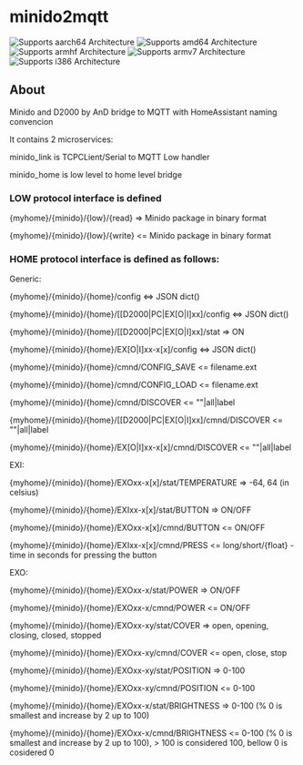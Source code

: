 # minido2mqtt


![Supports aarch64 Architecture][aarch64-shield] ![Supports amd64 Architecture][amd64-shield] ![Supports armhf Architecture][armhf-shield] ![Supports armv7 Architecture][armv7-shield] ![Supports i386 Architecture][i386-shield]

## About

Minido and D2000 by AnD bridge to MQTT with HomeAssistant naming convencion

[aarch64-shield]: https://img.shields.io/badge/aarch64-yes-green.svg
[amd64-shield]: https://img.shields.io/badge/amd64-yes-green.svg
[armhf-shield]: https://img.shields.io/badge/armhf-yes-green.svg
[armv7-shield]: https://img.shields.io/badge/armv7-yes-green.svg
[i386-shield]: https://img.shields.io/badge/i386-yes-green.svg

It contains 2 microservices:

minido_link is TCPCLient/Serial to MQTT Low handler

minido_home is low level to home level bridge



### LOW protocol interface is defined

{myhome}/{minido}/{low}/{read} => Minido package in binary format

{myhome}/{minido}/{low}/{write} <= Minido package in binary format


### HOME protocol interface is defined as follows:

Generic:

{myhome}/{minido}/{home}/config <=> JSON dict() 

{myhome}/{minido}/{home}/[[D2000|PC|EX[O|I]xx]/config <=> JSON dict()

{myhome}/{minido}/{home}/[[D2000|PC|EX[O|I]xx]/stat => ON 

{myhome}/{minido}/{home}/EX[O|I]xx-x[x]/config <=> JSON dict()

{myhome}/{minido}/{home}/cmnd/CONFIG_SAVE <= filename.ext

{myhome}/{minido}/{home}/cmnd/CONFIG_LOAD <= filename.ext

{myhome}/{minido}/{home}/cmnd/DISCOVER <= ""|all|label

{myhome}/{minido}/{home}/[[D2000|PC|EX[O|I]xx]/cmnd/DISCOVER <= ""|all|label

{myhome}/{minido}/{home}/EX[O|I]xx-x[x]/cmnd/DISCOVER <= ""|all|label


EXI:

{myhome}/{minido}/{home}/EXOxx-x[x]/stat/TEMPERATURE => -64, 64 (in celsius)

{myhome}/{minido}/{home}/EXIxx-x[x]/stat/BUTTON => ON/OFF

{myhome}/{minido}/{home}/EXOxx-x[x]/cmnd/BUTTON <= ON/OFF

{myhome}/{minido}/{home}/EXIxx-x[x]/cmnd/PRESS <= long/short/{float} - time in seconds for pressing the button


EXO:

{myhome}/{minido}/{home}/EXOxx-x/stat/POWER => ON/OFF

{myhome}/{minido}/{home}/EXOxx-x/cmnd/POWER <= ON/OFF

{myhome}/{minido}/{home}/EXOxx-xy/stat/COVER => open, opening, closing, closed, stopped

{myhome}/{minido}/{home}/EXOxx-xy/cmnd/COVER <= open, close, stop

{myhome}/{minido}/{home}/EXOxx-xy/stat/POSITION => 0-100

{myhome}/{minido}/{home}/EXOxx-xy/cmnd/POSITION <= 0-100

{myhome}/{minido}/{home}/EXOxx-x/stat/BRIGHTNESS => 0-100 (% 0 is smallest and increase by 2 up to 100)

{myhome}/{minido}/{home}/EXOxx-x/cmnd/BRIGHTNESS <= 0-100 (% 0 is smallest and increase by 2 up to 100), > 100 is considered 100, bellow 0 is cosidered 0

